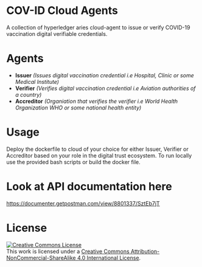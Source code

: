 # COV-ID Cloud Agents
A collection of hyperledger aries cloud-agent to issue or verify COVID-19 vaccination digital verifiable credentials.

# Agents
- **Issuer** *(Issues digital vaccination credential i.e Hospital, Clinic or some Medical Institute)*
- **Verifier** *(Verifies digital vaccination credential i.e Aviation authorities of a country)*
- **Accreditor** *(Organiation that verifies the verifier i.e World Health Organization WHO or some national health entity)*

# Usage

Deploy the dockerfile to cloud of your choice for either Issuer, Verifier or Accreditor based on your role in the digital trust ecosystem. To run locally use the provided bash scripts or build the docker file.

# Look at API documentation here
https://documenter.getpostman.com/view/8801337/SztEb7jT


# License
<a rel="license" href="http://creativecommons.org/licenses/by-nc-sa/4.0/"><img alt="Creative Commons License" style="border-width:0" src="https://i.creativecommons.org/l/by-nc-sa/4.0/88x31.png" /></a><br />This work is licensed under a <a rel="license" href="http://creativecommons.org/licenses/by-nc-sa/4.0/">Creative Commons Attribution-NonCommercial-ShareAlike 4.0 International License</a>.
